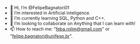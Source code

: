 - 👋 Hi, I’m @FelipeBagnatori01
- 👀 I’m interested in Artificial inteligence. 
- 🌱 I’m currently learning SQL, Python and C++.
- 💞️ I’m looking to collaborate on Anything that I can learn with!
- 📫 How to reach me: "feba.rolim@gmail.com" or "felipe.bagnatori@unifesp.br".

<!---
FelipeBagnatori01/FelipeBagnatori01 is a ✨ special ✨ repository because its `README.md` (this file) appears on your GitHub profile.
You can click the Preview link to take a look at your changes.
--->
